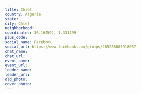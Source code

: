 ```yaml
---
title: Chlef
country: Algeria
state: 
city: Chlef
neighborhood: 
coordinates: 36.164592, 1.331499
plus_code:
social_name: Facebook
social_url: https://www.facebook.com/groups/265286003918087
chat_name:
chat_url:
event_name:
event_url:
leader_name:
leader_url:
old_photo: 
cover_photo:
---
```

